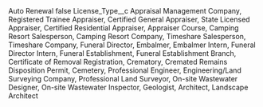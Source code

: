<?xml version="1.0" encoding="UTF-8"?>
<CustomMetadata xmlns="http://soap.sforce.com/2006/04/metadata" xmlns:xsi="http://www.w3.org/2001/XMLSchema-instance" xmlns:xsd="http://www.w3.org/2001/XMLSchema">
    <label>Auto Renewal</label>
    <protected>false</protected>
    <values>
        <field>License_Type__c</field>
        <value xsi:type="xsd:string">Appraisal Management Company, Registered Trainee Appraiser, Certified General Appraiser, State Licensed Appraiser, Certified Residential Appraiser, Appraiser Course, Camping Resort Salesperson, Camping Resort Company, Timeshare Salesperson, Timeshare Company, Funeral Director, Embalmer, Embalmer Intern, Funeral Director Intern, Funeral Establishment, Funeral Establishment Branch, Certificate of Removal Registration, Crematory, Cremated Remains Disposition Permit, Cemetery, Professional Engineer, Engineering/Land Surveying Company, Professional Land Surveyor, On-site Wastewater Designer, On-site Wastewater Inspector, Geologist, Architect, Landscape Architect</value>
    </values>
</CustomMetadata>
